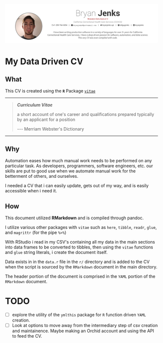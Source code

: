 [![](./img/cvPreview.png)](https://github.com/tallguyjenks/CV/blob/master/CV.pdf)

# My Data Driven CV

## What

This CV is created using the **`R`** Package [`vitae`](https://github.com/mitchelloharawild/vitae)

---

> _**Curriculum Vitae**_
>
> a short account of one's career and qualifications prepared typically by an applicant for a position
>
> --- Merriam Webster's Dictionary

---


## Why

Automation eases how much manual work needs to be performed on any particular task. As developers, programmers, software engineers, etc. our skills are put to good use when we automate manual work for the betterment of others, and ourselves.

I needed a CV that i can easily update, gets out of my way, and is easily accessible when i need it.

## How

This document utilized **RMarkdown** and is compiled through pandoc.

I utilize various other packages with `vitae` such as `here`, `tibble`, `readr`, `glue`, and `magrittr` (for the pipe _`%>%`_)

With RStudio i read in my CSV's containing all my data in the main sections into data frames to be converted to tibbles, then using the `vitae` functions and `glue` string literals, i create the document itself.

Data exists in in the `data.r` file in the `r/` directory and is added to the CV when the script is sourced by the `RMarkdown` document in the main directory.

The header portion of the document is comprised in the `YAML` portion of the `RMarkdown` document.

# TODO

- [ ] explore the utility of the `ymlthis` package for `R` function driven `YAML` creation.
- [ ] Look at options to move away from the intermediary step of csv creation and maintainence. Maybe making an Orchid account and using the API to feed the CV.
